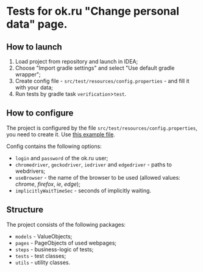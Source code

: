 # Tests for ok.ru "Change personal data" page.

## How to launch
1. Load project from repository and launch in IDEA;
1. Choose "Import gradle settings" and select "Use default gradle wrapper";
1. Create config file - `src/test/resources/config.properties` - and fill it with your data;
1. Run tests by gradle task `verification`>`test`.

## How to configure
The project is configured by the file `src/test/resources/config.properties`, you need to create it. Use [this example file](https://github.com/MaxCiv/OK-test-change-personal-data/blob/master/src/test/resources/config-example.properties).

Config contains the following options:
* `login` and `password` of the ok.ru user;
* `chromedriver`, `geckodriver`, `iedriver` and `edgedriver` - paths to webdrivers;
* `useBrowser` - the name of the browser to be used (allowed values: _chrome_, _firefox_, _ie_, _edge_);
* `implicitlyWaitTimeSec` - seconds of implicitly waiting.

## Structure
The project consists of the following packages:
* `models` - ValueObjects;
* `pages` - PageObjects of used webpages;
* `steps` - business-logic of tests;
* `tests` - test classes;
* `utils` - utility classes.